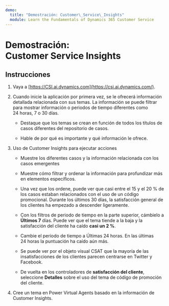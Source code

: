 ```yaml
---
demo:
  title: "Demostración: Customer\_Service\_Insights"
  module: Learn the Fundamentals of Dynamics 365 Customer Service
---
```


# Demostración: Customer Service Insights

## Instrucciones

1. Vaya a [https://CSI.ai.dynamics.com](https://csi.ai.dynamics.com/). 

2. Cuando inicie la aplicación por primera vez, se le ofrecerá información detallada relacionada con sus temas. La información se puede filtrar para mostrar información o periodos de tiempo diferentes como 24 horas, 7 o 30 días. 

    - Destaque que los temas se crean en función de todos los títulos de casos diferentes del repositorio de casos. 

    - Hable de por qué es importante y qué información le ofrece. 

3. Uso de Customer Insights para ejecutar acciones

    - Muestre los diferentes casos y la información relacionada con los casos emergentes

    - Muestre cómo filtrar y ordenar la información para profundizar más en elementos específicos. 

    - Una vez que los ordene, puede ver que casi entre el 15 y el 20 % de los casos estaban relacionados con el uso de un código promocional. Durante los últimos 30 días, la satisfacción general de los clientes ha empezado a descender ligeramente. 

    - Con los filtros de periodo de tiempo en la parte superior, cámbielo a **Últimos 7** días. Puede ver que el tema tiende a la baja y la satisfacción del cliente ha caído **casi un 2 %**. 

    - Cambie el periodo de tiempo a Últimas 24 horas. En las últimas 24 horas la puntuación ha caído aún más. 

    - Se puede ver por el objeto visual CSAT que la mayoría de las insatisfacciones de los clientes parecen centrarse en Twitter y Facebook. 

    - De vuelta en los controladores de **satisfacción del cliente**, seleccione **Detalles** sobre el uso del tema de código de promoción del cliente. 

4. Cree un tema en Power Virtual Agents basado en la información de Customer Insights. 
